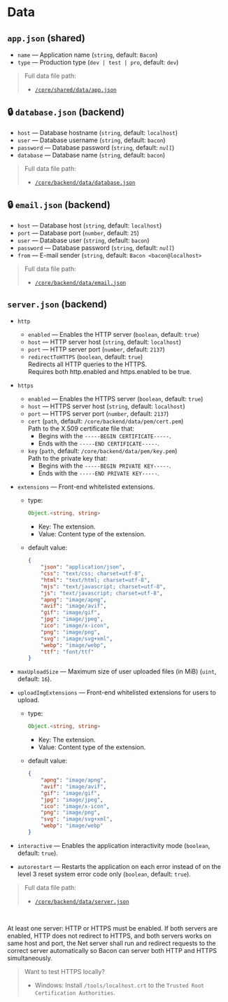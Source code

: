 # Data
## `app.json` (shared)
- `name` — Application name (`string`, default: `Bacon`)
- `type` — Production type (`dev | test | pro`, default: `dev`)

> Full data file path:
> - [`/core/shared/data/app.json`](/modules/core/shared/data/app.json)

## 🔒 `database.json` (backend)
- `host` — Database hostname (`string`, default: `localhost`)
- `user` — Database username (`string`, default: `bacon`)
- `password` — Database password (`string`, default: *`null`*)
- `database` — Database name (`string`, default: `bacon`)

> Full data file path:
> - [`/core/backend/data/database.json`](/modules/core/backend/data/database.json)

## 🔒 `email.json` (backend)
- `host` — Database host (`string`, default: `localhost`)
- `port` — Database port (`number`, default: `25`)
- `user` — Database user (`string`, default: `bacon`)
- `password` — Database password (`string`, default: *`null`*)
- `from` — E-mail sender (`string`, default: `Bacon <bacon@localhost>`

> Full data file path:
> - [`/core/backend/data/email.json`](/modules/core/backend/data/email.json)

## `server.json` (backend)
- `http`

	- `enabled` — Enables the HTTP server (`boolean`, default: `true`)
	- `host` — HTTP server host (`string`, default: `localhost`)
	- `port` — HTTP server port (`number`, default: `2137`)
	- `redirectToHTTPS` (`boolean`, default: `true`) <br>
		Redirects all HTTP queries to the HTTPS. <br>
		Requires both http.enabled and https.enabled to be true.

- `https`

	- `enabled` — Enables the HTTPS server (`boolean`, default: `true`)
	- `host` — HTTPS server host (`string`, default: `localhost`)
	- `port` — HTTPS server port (`number`, default: `2137`)
	- `cert` (`path`, default: `/core/backend/data/pem/cert.pem`) <br>
		Path to the X.509 certificate file that:
		- Begins with the `-----BEGIN CERTIFICATE-----`.
		- Ends with the `-----END CERTIFICATE-----`.
	- `key` (`path`, default: `/core/backend/data/pem/key.pem`) <br>
		Path to the private key that:
		- Begins with the `-----BEGIN PRIVATE KEY-----`.
		- Ends with the `-----END PRIVATE KEY-----`.

- `extensions` — Front-end whitelisted extensions.

	- type:

		```ts
		Object.<string, string>
		```

		- Key: The extension.
		- Value: Content type of the extension.

	- default value:

		```json
		{
			"json": "application/json",
			"css": "text/css; charset=utf-8",
			"html": "text/html; charset=utf-8",
			"mjs": "text/javascript; charset=utf-8",
			"js": "text/javascript; charset=utf-8",
			"apng": "image/apng",
			"avif": "image/avif",
			"gif": "image/gif",
			"jpg": "image/jpeg",
			"ico": "image/x-icon",
			"png": "image/png",
			"svg": "image/svg+xml",
			"webp": "image/webp",
			"ttf": "font/ttf"
		}
		```

- `maxUploadSize` — Maximum size of user uploaded files (in MiB) (`uint`, default: `16`).
- `uploadImgExtensions` — Front-end whitelisted extensions for users to upload.

	- type:

		```ts
		Object.<string, string>
		```

		- Key: The extension.
		- Value: Content type of the extension.

	- default value:

		```json
		{
			"apng": "image/apng",
			"avif": "image/avif",
			"gif": "image/gif",
			"jpg": "image/jpeg",
			"ico": "image/x-icon",
			"png": "image/png",
			"svg": "image/svg+xml",
			"webp": "image/webp"
		}
		```

- `interactive` — Enables the application interactivity mode (`boolean`, default: `true`).
- `autorestart` — Restarts the application on each error instead of on the level 3 reset system error code only (`boolean`, default: `true`).

> Full data file path:
> - [`/core/backend/data/server.json`](/modules/core/backend/data/server.json)

<br>

At least one server: HTTP or HTTPS must be enabled. If both servers are enabled, HTTP does not redirect to HTTPS, and both servers works on same host and port, the Net server shall run and redirect requests to the correct server automatically so Bacon can server both HTTP and HTTPS simultaneously.

> Want to test HTTPS locally?
> - Windows:
> 	Install `/tools/localhost.crt` to the `Trusted Root Certification Authorities`.